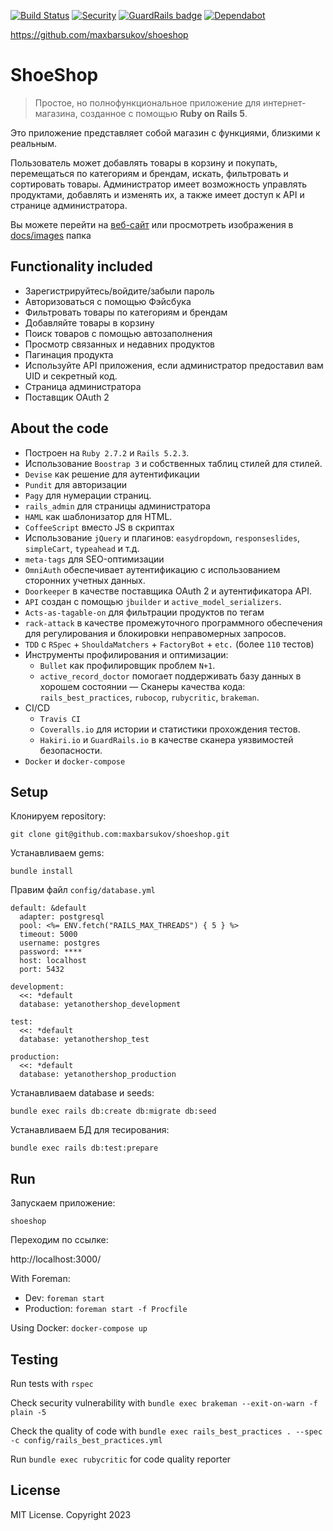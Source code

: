 [![Build Status](https://travis-ci.com/maxbarsukov/shoeshop.svg?branch=master)](https://travis-ci.com/maxbarsukov/shoeshop)
[![Security](https://hakiri.io/github/maxbarsukov/shoeshop/master.svg)](https://hakiri.io/github/maxbarsukov/shoeshop/master)
[![GuardRails badge](https://api.guardrails.io/v2/badges/maxbarsukov/shoeshop.svg?token=3d5892fecca01ce92b8bbc383010c005ccba7ec101cd480c093c8bcfb9b131cf&provider=github)](https://dashboard.guardrails.io/gh/maxbarsukov/82085)
[![Dependabot](https://img.shields.io/badge/dependabot-enabled-success.svg)](https://dependabot.com)

https://github.com/maxbarsukov/shoeshop
# ShoeShop

> Простое, но полнофункциональное приложение для интернет-магазина, 
> созданное с помощью **Ruby on Rails 5**.

Это приложение представляет собой магазин с функциями, близкими к реальным.

Пользователь может добавлять товары в корзину и покупать, перемещаться по категориям и брендам, искать, фильтровать и сортировать товары.
Администратор имеет возможность управлять продуктами, добавлять и изменять их, а также имеет доступ к API и странице администратора.

Вы можете перейти на [веб-сайт](https://shoeeshop.herokuapp.com/) или просмотреть изображения в [docs/images](https://github.com/maxbarsukov/shoeshop/tree/master/docs/images) папка

## Functionality included

- Зарегистрируйтесь/войдите/забыли пароль
- Авторизоваться с помощью Фэйсбука
- Фильтровать товары по категориям и брендам
- Добавляйте товары в корзину
- Поиск товаров с помощью автозаполнения
- Просмотр связанных и недавних продуктов
- Пагинация продукта
- Используйте API приложения, если администратор предоставил вам UID и секретный код.
- Страница администратора
- Поставщик OAuth 2

## About the code

- Построен на `Ruby 2.7.2` и `Rails 5.2.3`.
- Использование `Boostrap 3` и собственных таблиц стилей для стилей.
- `Devise` как решение для аутентификации
- `Pundit` для авторизации
- `Pagy` для нумерации страниц.
- `rails_admin` для страницы администратора
- `HAML` как шаблонизатор для HTML.
- `CoffeeScript` вместо JS в скриптах
- Использование `jQuery` и плагинов: `easydropdown`, `responseslides`, `simpleCart`, `typeahead` и т.д.
- `meta-tags` для SEO-оптимизации
- `OmniAuth` обеспечивает аутентификацию с использованием сторонних учетных данных.
- `Doorkeeper` в качестве поставщика OAuth 2 и аутентификатора API.
- `API` создан с помощью `jbuilder` и `active_model_serializers`.
- `Acts-as-tagable-on` для фильтрации продуктов по тегам
- `rack-attack` в качестве промежуточного программного обеспечения для регулирования и блокировки неправомерных запросов.
- `TDD` с `RSpec` + `ShouldaMatchers` + `FactoryBot` + `etc.` (более `110` тестов)
- Инструменты профилирования и оптимизации:
    - `Bullet` как профилировщик проблем `N+1`.
    - `active_record_doctor` помогает поддерживать базу данных в хорошем состоянии
— Сканеры качества кода: `rails_best_practices`, `rubocop`, `rubycritic`, `brakeman`.
- CI/CD
    - `Travis CI`
    - `Coveralls.io` для истории и статистики прохождения тестов.
    - `Hakiri.io` и `GuardRails.io` в качестве сканера уязвимостей безопасности.
- `Docker` и `docker-compose`


## Setup

Клонируем repository:
```
git clone git@github.com:maxbarsukov/shoeshop.git
```
Устанавливаем gems:

`bundle install`

Правим файл `config/database.yml`
```
default: &default
  adapter: postgresql
  pool: <%= ENV.fetch("RAILS_MAX_THREADS") { 5 } %>
  timeout: 5000
  username: postgres
  password: ****
  host: localhost
  port: 5432

development:
  <<: *default
  database: yetanothershop_development

test:
  <<: *default
  database: yetanothershop_test

production:
  <<: *default
  database: yetanothershop_production

```
Устанавливаем database и seeds:
```
bundle exec rails db:create db:migrate db:seed
```
Устанавливаем БД для тесирования:
```
bundle exec rails db:test:prepare
```
## Run
Запускаем приложение:

`shoeshop`

Переходим по ссылке:

http://localhost:3000/

With Foreman:
- Dev:
    `foreman start`
- Production:
    `foreman start -f Procfile`

Using Docker: `docker-compose up`

## Testing

Run tests with `rspec`

Check security vulnerability with `bundle exec brakeman --exit-on-warn -f plain -5`

Check the quality of code with `bundle exec rails_best_practices . --spec -c config/rails_best_practices.yml`

Run `bundle exec rubycritic` for code quality reporter

## License

MIT License. Copyright 2023
